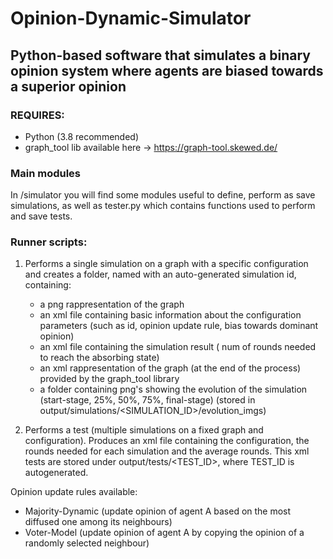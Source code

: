 # Opinion-Dynamic-Simulator 
## Python-based software that simulates a binary opinion system where agents are biased towards a superior opinion ##

### REQUIRES:
  - Python (3.8 recommended)
  - graph_tool lib available here -> https://graph-tool.skewed.de/ 

### Main modules
In /simulator you will find some modules useful to define, perform as save simulations, as well as tester.py which contains functions used to perform 
and save tests.

### Runner scripts:
  1. Performs a single simulation on a graph with a specific configuration and creates a folder, named with an auto-generated simulation id, containing:
      - a png rappresentation of the graph
      - an xml file containing basic information about the configuration parameters (such as id, opinion update rule, bias towards dominant opinion)
      - an xml file containing the simulation result ( num of rounds needed to reach the absorbing state)
      - an xml rappresentation of the graph (at the end of the process) provided by the graph_tool library
      - a folder containing png's showing the evolution of the simulation (start-stage, 25%, 50%, 75%, final-stage)
        (stored in output/simulations/<SIMULATION_ID>/evolution_imgs)

  2. Performs a test (multiple simulations on a fixed graph and configuration). Produces an xml file containing the configuration, the rounds needed for each            simulation and the average rounds. This xml tests are stored under output/tests/<TEST_ID>, where TEST_ID is autogenerated.

Opinion update rules available: 
- Majority-Dynamic (update opinion of agent A based on the most diffused one among its neighbours)
- Voter-Model (update opinion of agent A by copying the opinion of a randomly selected neighbour)
